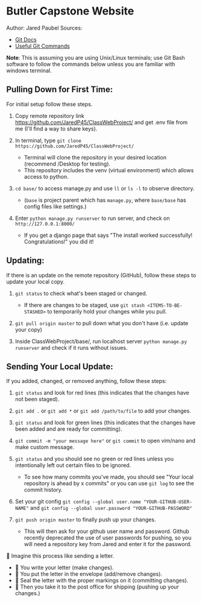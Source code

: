 # Butler Capstone Website

Author: Jared Paubel
Sources:
* [Git Docs](https://git-scm.com/)
* [Useful Git Commands](https://krishnaiitd.github.io/gitcommands/git-workflow/)


**Note**: This is assuming you are using Unix/Linux terminals; use Git Bash software to follow the commands below unless you are familiar with windows terminal.

## Pulling Down for First Time:
For initial setup follow these steps.
1. Copy remote repository link https://github.com/JaredP45/ClassWebProject/  and get .env file from me (I'll find a way to share keys).


2. In terminal, type ```git clone https://github.com/JaredP45/ClassWebProject/```
   * Terminal will clone the repository in your desired location (recommend /Desktop for testing).
   * This repository includes the venv (virtual environment) which allows access to python.


3. ```cd base/``` to access manage.py and use ```ll``` or ```ls -l``` to observe directory.
   * (```base``` is project parent which has ```manage.py```, where ```base/base``` has config files like settings.)


4. Enter ```python manage.py runserver``` to run server, and check on ```http://127.0.0.1:8000/```
   * If you get a django page that says "The install worked successfully! Congratulations!" you did it!

## Updating:
If there is an update on the remote repository (GitHub), follow these steps to update your local copy. 

1. ```git status``` to check what's been staged or changed.
   * If there are changes to be staged, use ```git stash <ITEMS-TO-BE-STASHED>``` to temporarily hold your changes while you pull.

2. ```git pull origin master``` to pull down what you don't have (i.e. update your copy)


3. Inside ClassWebProject/base/, run localhost server ```python manage.py runserver``` and check if it runs without issues.


## Sending Your Local Update:
If you added, changed, or removed anything, follow these steps:
1. ```git status``` and look for red lines (this indicates that the changes have not been staged).


3. ```git add .``` or ```git add *``` or ```git add /path/to/file``` to add your changes.


4. ```git status``` and look for green lines (this indicates that the changes have been added and are ready for committing).


5. ```git commit -m "your message here"``` or ```git commit``` to open vim/nano and make custom message.


6. ```git status``` and you should see no green or red lines unless you intentionally left out certain files to be ignored.
   * To see how many commits you've made, you should see "Your local repository is ahead by x commits" or you can use ```git log``` to see the commit history.


7. Set your git config ```git config --global user.name "YOUR-GITHUB-USER-NAME"``` and ```git config --global user.password "YOUR-GITHUB-PASSWORD"```


8. ```git push origin master``` to finally push up your changes.
   * This will then ask for your github user name and password. Github recently deprecated the use of user passwords for pushing, so you will need a repository key from Jared and enter it for the password.

   
📧 Imagine this process like sending a letter. 
* 🧾 You write your letter (make changes). 
* 📩 You put the letter in the envelope (add/remove changes).
* 📨 Seal the letter with the proper markings on it (committing changes).
* 📮 Then you take it to the post office for shipping (pushing up your changes.)